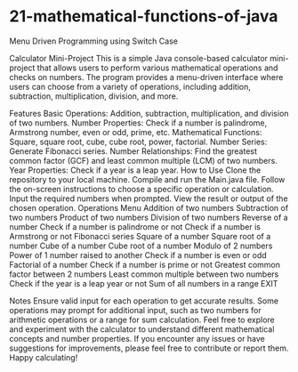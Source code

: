 # 21-mathematical-functions-of-java
Menu Driven Programming using Switch Case

Calculator Mini-Project
This is a simple Java console-based calculator mini-project that allows users to perform various mathematical operations and checks on numbers. The program provides a menu-driven interface where users can choose from a variety of operations, including addition, subtraction, multiplication, division, and more.

Features
Basic Operations: Addition, subtraction, multiplication, and division of two numbers.
Number Properties: Check if a number is palindrome, Armstrong number, even or odd, prime, etc.
Mathematical Functions: Square, square root, cube, cube root, power, factorial.
Number Series: Generate Fibonacci series.
Number Relationships: Find the greatest common factor (GCF) and least common multiple (LCM) of two numbers.
Year Properties: Check if a year is a leap year.
How to Use
Clone the repository to your local machine.
Compile and run the Main.java file.
Follow the on-screen instructions to choose a specific operation or calculation.
Input the required numbers when prompted.
View the result or output of the chosen operation.
Operations Menu
Addition of two numbers
Subtraction of two numbers
Product of two numbers
Division of two numbers
Reverse of a number
Check if a number is palindrome or not
Check if a number is Armstrong or not
Fibonacci series
Square of a number
Square root of a number
Cube of a number
Cube root of a number
Modulo of 2 numbers
Power of 1 number raised to another
Check if a number is even or odd
Factorial of a number
Check if a number is prime or not
Greatest common factor between 2 numbers
Least common multiple between two numbers
Check if the year is a leap year or not
Sum of all numbers in a range
EXIT

Notes
Ensure valid input for each operation to get accurate results.
Some operations may prompt for additional input, such as two numbers for arithmetic operations or a range for sum calculation.
Feel free to explore and experiment with the calculator to understand different mathematical concepts and number properties. If you encounter any issues or have suggestions for improvements, please feel free to contribute or report them. Happy calculating!

